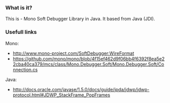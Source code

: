 ### What is it?

This is - Mono Soft Debugger Library in Java. It based from Java (JDI).

### Usefull links

Mono:

 * http://www.mono-project.com/SoftDebugger:WireFormat
 * https://github.com/mono/mono/blob/4f15ef462d9f06bb4f6392f8ea5e22cba40ca379/mcs/class/Mono.Debugger.Soft/Mono.Debugger.Soft/Connection.cs

Java:

 * http://docs.oracle.com/javase/1.5.0/docs/guide/jpda/jdwp/jdwp-protocol.html#JDWP_StackFrame_PopFrames

